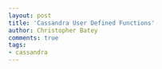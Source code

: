 ```yaml
---
layout: post
title: 'Cassandra User Defined Functions'
author: Christopher Batey
comments: true
tags:
- cassandra
---
```



